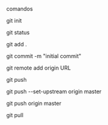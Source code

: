 comandos

git init

git status

git add .

git commit -m "initial commit"

git remote add origin URL

git push

git push --set-upstream origin master

git push origin master

git pull